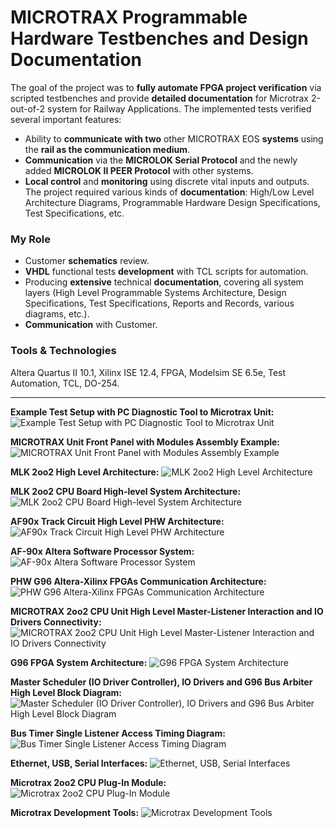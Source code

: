# MICROTRAX Programmable Hardware Testbenches and Design Documentation
The goal of the project was to **fully automate FPGA project verification** via scripted testbenches and provide **detailed documentation** for Microtrax 2-out-of-2 system for Railway Applications. The implemented tests verified several important features:
-	Ability to **communicate with two** other MICROTRAX EOS **systems** using the **rail as the communication medium**.
-	**Communication** via the **MICROLOK Serial Protocol** and the newly added **MICROLOK II PEER Protocol** with other systems.
-	**Local control** and **monitoring** using discrete vital inputs and outputs.
The project required various kinds of **documentation**: High/Low Level Architecture Diagrams, Programmable Hardware Design Specifications, Test Specifications, etc.

### My Role
-	Customer **schematics** review.
-	**VHDL** functional tests **development** with TCL scripts for automation.
-	Producing **extensive** technical **documentation**, covering all system layers (High Level Programmable Systems Architecture, Design Specifications, Test Specifications, Reports and Records, various diagrams, etc.).
-	**Communication** with Customer.

### Tools & Technologies
Altera Quartus II 10.1, Xilinx ISE 12.4, FPGA, Modelsim SE 6.5e, Test Automation, TCL, DO-254.

<hr>

**Example Test Setup with PC Diagnostic Tool to Microtrax Unit:**
<img alt="Example Test Setup with PC Diagnostic Tool to Microtrax Unit" src="00Example Test Setup with PC Diagnostic Tool to Microtrax Unit.jpg">

**MICROTRAX Unit Front Panel with Modules Assembly Example:**
<img alt="MICROTRAX Unit Front Panel with Modules Assembly Example" src="01MICROTRAX Unit Front Panel with Modules Assembly Example.png">

**MLK 2oo2 High Level Architecture:**
<img alt="MLK 2oo2 High Level Architecture" src="02MLK 2oo2 High Level Architecture.png">

**MLK 2oo2 CPU Board High-level System Architecture:**
<img alt="MLK 2oo2 CPU Board High-level System Architecture" src="03MLK 2oo2 CPU Board High-level System Architecture.png">

**AF90x Track Circuit High Level PHW Architecture:**
<img alt="AF90x Track Circuit High Level PHW Architecture" src="04AF90x Track Circuit High Level PHW Architecture.png">

**AF-90x Altera Software Processor System:**
<img alt="AF-90x Altera Software Processor System" src="05AF-90x Altera Software Processor System.png">

**PHW G96 Altera-Xilinx FPGAs Communication Architecture:**
<img alt="PHW G96 Altera-Xilinx FPGAs Communication Architecture" src="06PHW G96 Altera-Xilinx FPGAs Communication Architecture.png">

**MICROTRAX 2oo2 CPU Unit High Level Master-Listener Interaction and IO Drivers Connectivity:**
<img alt="MICROTRAX 2oo2 CPU Unit High Level Master-Listener Interaction and IO Drivers Connectivity" src="07MICROTRAX 2oo2 CPU Unit High Level Master-Listener Interaction and IO Drivers Connectivity.png">

**G96 FPGA System Architecture:**
<img alt="G96 FPGA System Architecture" src="08G96 FPGA System Architecture.png">

**Master Scheduler (IO Driver Controller), IO Drivers and G96 Bus Arbiter High Level Block Diagram:**
<img alt="Master Scheduler (IO Driver Controller), IO Drivers and G96 Bus Arbiter High Level Block Diagram" src="09Master Scheduler (IO Driver Controller), IO Drivers and G96 Bus Arbiter High Level Block Diagram.png">

**Bus Timer Single Listener Access Timing Diagram:**
<img alt="Bus Timer Single Listener Access Timing Diagram" src="10Bus Timer Single Listener Access Timing Diagram.png">

**Ethernet, USB, Serial Interfaces:**
<img alt="Ethernet, USB, Serial Interfaces" src="11Ethernet, USB, Serial Interfaces.png">

**Microtrax 2oo2 CPU Plug-In Module:**
<img alt="Microtrax 2oo2 CPU Plug-In Module" src="12Microtrax 2oo2 CPU Plug-In Module.jpg">

**Microtrax Development Tools:**
<img alt="Microtrax Development Tools" src="13Microtrax Development Tools.jpg">
